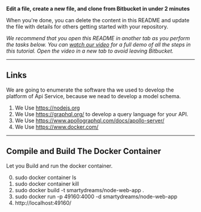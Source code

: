 


**Edit a file, create a new file, and clone from Bitbucket in under 2 minutes**

When you're done, you can delete the content in this README and update the file with details for others getting started with your repository.

*We recommend that you open this README in another tab as you perform the tasks below. You can [watch our video](https://youtu.be/0ocf7u76WSo) for a full demo of all the steps in this tutorial. Open the video in a new tab to avoid leaving Bitbucket.*

---

## Links

We are going to enumerate the software tha we used to develop the platform of Api Service, because we nead to develop a model schema.

1. We Use https://nodejs.org
2. We Use https://graphql.org/ to develop a query language for your API.
3. We Use https://www.apollographql.com/docs/apollo-server/
4. We Use https://www.docker.com/



---

## Compile and Build The Docker Container

Let you Build and run the docker container.

0. sudo docker container ls 
1. sudo docker container kill
2. sudo docker build -t smartydreams/node-web-app .
3. sudo docker run -p 49160:4000 -d smartydreams/node-web-app
4. http://localhost:49160/



